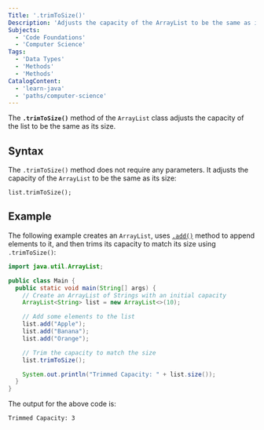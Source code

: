 ```yaml
---
Title: '.trimToSize()'
Description: 'Adjusts the capacity of the ArrayList to be the same as its size.'
Subjects:
  - 'Code Foundations'
  - 'Computer Science'
Tags:
  - 'Data Types'
  - 'Methods'
  - 'Methods'
CatalogContent:
  - 'learn-java'
  - 'paths/computer-science'
---
```


The **`.trimToSize()`** method of the `ArrayList` class adjusts the capacity of the list to be the same as its size.

## Syntax

The `.trimToSize()` method does not require any parameters. It adjusts the capacity of the `ArrayList` to be the same as its size:

```pseudo
list.trimToSize();
```

## Example

The following example creates an `ArrayList`, uses [`.add()`](https://www.codecademy.com/resources/docs/java/array-list/add) method to append elements to it, and then trims its capacity to match its size using `.trimToSize()`:

```java
import java.util.ArrayList;

public class Main {
  public static void main(String[] args) {
    // Create an ArrayList of Strings with an initial capacity
    ArrayList<String> list = new ArrayList<>(10);

    // Add some elements to the list
    list.add("Apple");
    list.add("Banana");
    list.add("Orange");

    // Trim the capacity to match the size
    list.trimToSize();

    System.out.println("Trimmed Capacity: " + list.size());
  }
}
```

The output for the above code is:

```shell
Trimmed Capacity: 3
```
